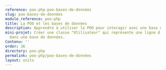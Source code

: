 ```yaml
---
reference: poo-php-poo-bases-de-données
slug: poo-bases-de-données
module_reference: poo-php
title: La POO et les bases de données
description: Apprendre à utiliser la POO pour interagir avec une base de données.
mini-projet: Créer une classe "Utilisateur" qui représente une ligne d'une table "utilisateurs"
  dans une base de données.
Contenu: ''
order: 36
directory: poo-php
permalink: poo-php/poo-bases-de-données
layout: units
---
```

